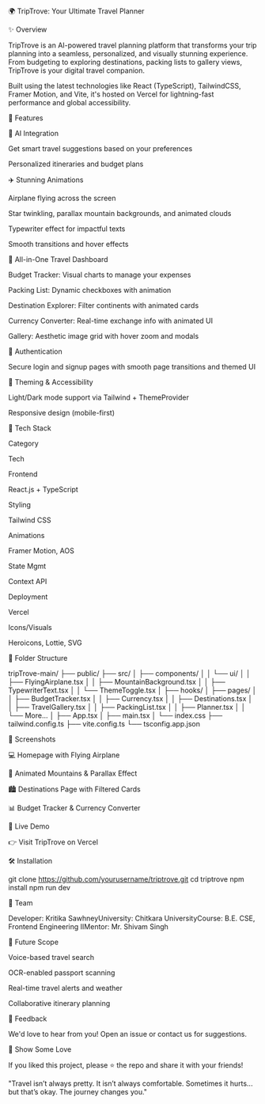 🌍 TripTrove: Your Ultimate Travel Planner

✨ Overview

TripTrove is an AI-powered travel planning platform that transforms your trip planning into a seamless, personalized, and visually stunning experience. From budgeting to exploring destinations, packing lists to gallery views, TripTrove is your digital travel companion.

Built using the latest technologies like React (TypeScript), TailwindCSS, Framer Motion, and Vite, it's hosted on Vercel for lightning-fast performance and global accessibility.

🎯 Features

🧠 AI Integration

Get smart travel suggestions based on your preferences

Personalized itineraries and budget plans

✈️ Stunning Animations

Airplane flying across the screen

Star twinkling, parallax mountain backgrounds, and animated clouds

Typewriter effect for impactful texts

Smooth transitions and hover effects

🧳 All-in-One Travel Dashboard

Budget Tracker: Visual charts to manage your expenses

Packing List: Dynamic checkboxes with animation

Destination Explorer: Filter continents with animated cards

Currency Converter: Real-time exchange info with animated UI

Gallery: Aesthetic image grid with hover zoom and modals

🔐 Authentication

Secure login and signup pages with smooth page transitions and themed UI

🌙 Theming & Accessibility

Light/Dark mode support via Tailwind + ThemeProvider

Responsive design (mobile-first)

🔧 Tech Stack

Category

Tech

Frontend

React.js + TypeScript

Styling

Tailwind CSS

Animations

Framer Motion, AOS

State Mgmt

Context API

Deployment

Vercel

Icons/Visuals

Heroicons, Lottie, SVG

📁 Folder Structure

tripTrove-main/
├── public/
├── src/
│   ├── components/
│   │   └── ui/
│   │       ├── FlyingAirplane.tsx
│   │       ├── MountainBackground.tsx
│   │       ├── TypewriterText.tsx
│   │       └── ThemeToggle.tsx
│   ├── hooks/
│   ├── pages/
│   │   ├── BudgetTracker.tsx
│   │   ├── Currency.tsx
│   │   ├── Destinations.tsx
│   │   ├── TravelGallery.tsx
│   │   ├── PackingList.tsx
│   │   ├── Planner.tsx
│   │   └── More...
│   ├── App.tsx
│   ├── main.tsx
│   └── index.css
├── tailwind.config.ts
├── vite.config.ts
└── tsconfig.app.json

📸 Screenshots

💻 Homepage with Flying Airplane



🌄 Animated Mountains & Parallax Effect



🏙️ Destinations Page with Filtered Cards



📊 Budget Tracker & Currency Converter



🚀 Live Demo

👉 Visit TripTrove on Vercel

🛠️ Installation

git clone https://github.com/yourusername/triptrove.git
cd triptrove
npm install
npm run dev

🤝 Team

Developer: Kritika SawhneyUniversity: Chitkara UniversityCourse: B.E. CSE, Frontend Engineering IIMentor: Mr. Shivam Singh

🌟 Future Scope

Voice-based travel search

OCR-enabled passport scanning

Real-time travel alerts and weather

Collaborative itinerary planning

💬 Feedback

We'd love to hear from you! Open an issue or contact us for suggestions.

📢 Show Some Love

If you liked this project, please ⭐ the repo and share it with your friends!

"Travel isn’t always pretty. It isn’t always comfortable. Sometimes it hurts... but that’s okay. The journey changes you."

